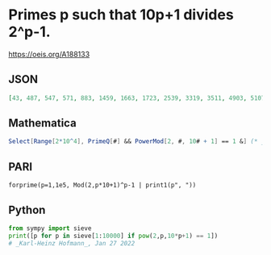 # Primes p such that 10p\+1 divides 2^p\-1\.
https://oeis.org/A188133
## JSON
```JSON
[43, 487, 547, 571, 883, 1459, 1663, 1723, 2539, 3319, 3511, 4903, 5107, 5431, 6199, 6367, 8011, 8599, 9007, 9391, 9511, 10111, 11119, 11959, 12379, 12703, 13291, 13339, 13999, 14083, 14551, 14767, 15187, 15319, 15859, 15991, 16183, 16603, 16747, 17659, 18427, 19699]
```
## Mathematica
```Mathematica
Select[Range[2*10^4], PrimeQ[#] && PowerMod[2, #, 10# + 1] == 1 &] (* _Amiram Eldar_, Nov 13 2019 *)
```
## PARI
```PARI
forprime(p=1,1e5, Mod(2,p*10+1)^p-1 | print1(p", "))
```
## Python
```Python
from sympy import sieve
print([p for p in sieve[1:10000] if pow(2,p,10*p+1) == 1])
# _Karl-Heinz Hofmann_, Jan 27 2022
```

